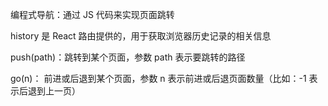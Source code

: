 编程式导航：通过 JS 代码来实现页面跳转

history 是 React 路由提供的，用于获取浏览器历史记录的相关信息

push(path)：跳转到某个页面，参数 path 表示要跳转的路径

go(n)： 前进或后退到某个页面，参数 n 表示前进或后退页面数量（比如：-1 表示后退到上一页）